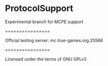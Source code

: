 ProtocolSupport
===============

Experimental branch for MCPE support

================

Official testing server: mc.true-games.org:25566

================

Licensed under the terms of GNU GPLv3
